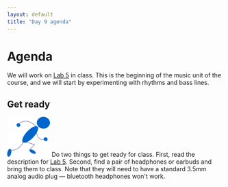 ```yaml
---
layout: default
title: "Day 9 agenda"
---
```


# Agenda

We will work on [Lab 5](../labs/lab05.html) in class.  This is the beginning of the music unit of the course, and we will start by experimenting with rhythms and bass lines.

## Get ready

<img class="parimg" alt="Get ready" src="img/getready.png"> Do two things to get ready for class.  First, read the description for [Lab 5](../labs/lab05.html).  Second, find a pair of headphones or earbuds and bring them to class.  Note that they will need to have a standard 3.5mm analog audio plug &mdash; bluetooth headphones won't work.

<div style="clear: both;"></div>
